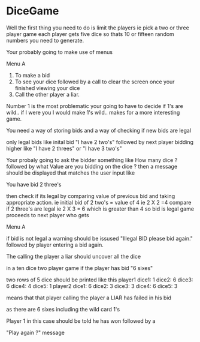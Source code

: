 # DiceGame

Well the first thing you need to do is
limit the players ie pick a two or three player game
each player gets five dice so thats 10 or fifteen random numbers you need
to generate.

Your probably going to make use of menus

Menu A
1. To make a bid
2. To see your dice
followed by a call to clear the screen
once your finished viewing your dice
3. Call the other player a liar.


Number 1 is the most problematic your going to have to decide if 1's are wild.. if I were you I would make 1's wild..
makes for a more interesting game.

You need a way of storing bids and a way of checking if new bids are legal

only legal bids like inital bid "I have 2 two's"
followed by next player bidding higher like "I have 2 threes" or "I have 3 two's" 

Your probaly going to ask the bidder something like
How many dice ?
followed by
what Value are you bidding on the dice ?
then a message should be displayed that matches the user input
like

You have bid 2 three's

then check if its legal by comparing value of previous bid
and taking appropriate action.
ie initial bid of 2 two's = value of 4 ie 2 X 2 =4
compare if 2 three's are legal ie 2 X 3 = 6 which is greater than 4 so bid is legal game proceeds to next player who gets 

Menu A

if bid is not legal a warning should be issused
"Illegal BID please bid again."
followed by player entering a bid again.

The calling the player a liar should uncover all the dice

in a ten dice two player game if the player has bid "6 sixes"

two rows of 5 dice should be printed like this
player1
dice1: 1 dice2: 6 dice3: 6 dice4: 4 dice5: 1
player2 
dice1: 6 dice2: 3 dice3: 3 dice4: 6 dice5: 3 

means that that player calling the player a LIAR has failed in his bid

as there are 6 sixes including the wild card 1's

Player 1 in this case should be told he has won followed by a

"Play again ?" message
